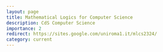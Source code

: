 ```yaml
---
layout: page
title: Mathematical Logics for Computer Science
description: CdS Computer Science
importance: 2
redirect: https://sites.google.com/uniroma1.it/mlcs2324/
category: current
---
```



